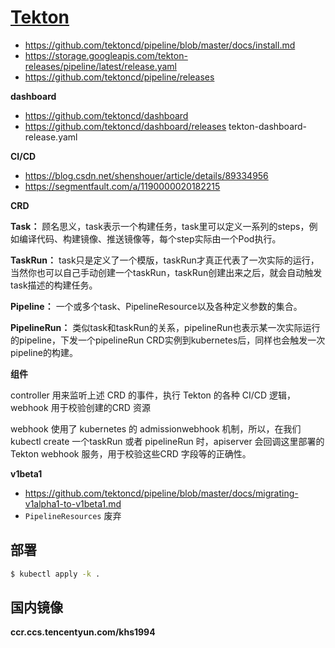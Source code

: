 # [Tekton](https://github.com/tektoncd/pipeline)

* https://github.com/tektoncd/pipeline/blob/master/docs/install.md
* https://storage.googleapis.com/tekton-releases/pipeline/latest/release.yaml
* https://github.com/tektoncd/pipeline/releases

**dashboard**

* https://github.com/tektoncd/dashboard
* https://github.com/tektoncd/dashboard/releases tekton-dashboard-release.yaml

**CI/CD**

* https://blog.csdn.net/shenshouer/article/details/89334956
* https://segmentfault.com/a/1190000020182215

**CRD**

**Task：** 顾名思义，task表示一个构建任务，task里可以定义一系列的steps，例如编译代码、构建镜像、推送镜像等，每个step实际由一个Pod执行。

**TaskRun：** task只是定义了一个模版，taskRun才真正代表了一次实际的运行，当然你也可以自己手动创建一个taskRun，taskRun创建出来之后，就会自动触发task描述的构建任务。

**Pipeline：** 一个或多个task、PipelineResource以及各种定义参数的集合。

**PipelineRun：** 类似task和taskRun的关系，pipelineRun也表示某一次实际运行的pipeline，下发一个pipelineRun CRD实例到kubernetes后，同样也会触发一次pipeline的构建。

**组件**

controller 用来监听上述 CRD 的事件，执行 Tekton 的各种 CI/CD 逻辑，webhook 用于校验创建的CRD 资源

webhook 使用了 kubernetes 的 admissionwebhook 机制，所以，在我们 kubectl create 一个taskRun 或者 pipelineRun 时，apiserver 会回调这里部署的 Tekton webhook 服务，用于校验这些CRD 字段等的正确性。

**v1beta1**

* https://github.com/tektoncd/pipeline/blob/master/docs/migrating-v1alpha1-to-v1beta1.md
* `PipelineResources` 废弃

## 部署

```bash
$ kubectl apply -k .
```

## 国内镜像

**ccr.ccs.tencentyun.com/khs1994**
